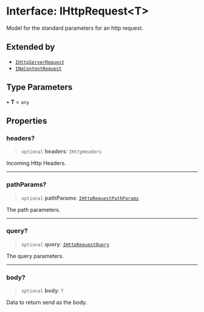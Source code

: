 # Interface: IHttpRequest\<T\>

Model for the standard parameters for an http request.

## Extended by

- [`IHttpServerRequest`](IHttpServerRequest.md)
- [`INoContentRequest`](INoContentRequest.md)

## Type Parameters

• **T** = `any`

## Properties

### headers?

> `optional` **headers**: `IHttpHeaders`

Incoming Http Headers.

***

### pathParams?

> `optional` **pathParams**: [`IHttpRequestPathParams`](IHttpRequestPathParams.md)

The path parameters.

***

### query?

> `optional` **query**: [`IHttpRequestQuery`](IHttpRequestQuery.md)

The query parameters.

***

### body?

> `optional` **body**: `T`

Data to return send as the body.
